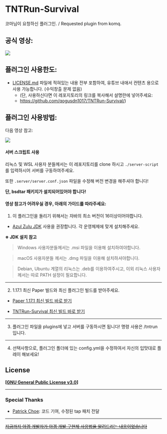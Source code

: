 # TNTRun-Survival

코마님이 요청하신 플러그인. / Requested plugin from komq.

## 공식 영상:

[![](https://img.youtube.com/vi/ErIX86xZw4A/0.jpg)](https://www.youtube.com/watch?v=ErIX86xZw4A "")

## 플러그인 사용한도:

- [LICENSE.md](./LICENSE.md) 파일에 적혀있는 내용 전부 포함하여, 유튜브 내애서 컨텐츠 용으로 사용 가능합니다. (수익창출 문제 없음)
    - (단, 사용하신다면 이 레포지토리의 링크를 복사해서 설명란에 넣어주세요:
    -  https://github.com/qogusdn1017/TNTRun-Survival/)

## 플러그인 사용방법:
다음 영상 참고:

[![](https://img.youtube.com/vi//0.jpg)](https://www.youtube.com/watch?v= "")

#### 서버 스크립트 사용

리눅스 및 WSL 사용자 분들께서는 이 레포지토리를 clone 하시고 `./server-script` 를 입력하시어 서버를 구동하여주세요.

또한 `.server/server.conf.json` 파일을 수정해 버전 변경을 해주셔야 합니다!

**단, bsdtar 패키지가 설치되어있어야 합니다!**

#### 영상 참고가 어려우실 경우, 아래의 가이드를 따라주세요:

1. 이 플러그인을 돌리기 위해서는 자바의 최소 버전이 16이상이어야합니다.

- [Azul Zulu JDK](https://www.azul.com/downloads/?version=java-16-sts&package=jdk) 사용을 권장합니다. 각 운영체제에 맞게 설치해주세요.

**※ JDK 설치 참고**

> Windows 사용자분들께서는 .msi 파일을 이용해 설치하여야합니다.

> macOS 사용자분들 께서는 .dmg 파일을 이용해 설치하셔야합니다.

> Debian, Ubuntu 계열의 리눅스는 .deb를 이용하여주시고, 이외 리눅스 사용자께서는 따로 PATH 설정이 필요합니다. 

---

2. 1.17.1 최신 Paper 빌드와 최신 플러그인 빌드를 받아주세요.

- [Paper 1.17.1 최신 빌드 바로 받기](https://papermc.io/api/v1/paper/1.17.1/latest/download)

- [TNTRun-Survival 최신 빌드 바로 받기](https://github.com/qogusdn1017/TNTRun-Survival/releases/latest/download/TNTRun-Survial-dist.jar)

---

3. 플러그인 파일을 plugins에 넣고 서버를 구동하시면 됩니다! 명령 사용은 /tntrun 입니다.

---

4. 선택사항으로, 플러그인 폴더에 있는 config.yml을 수정하여서 자신의 입맛대로 플레이 해보세요!

## License

**[[GNU General Public License v3.0](./LICENSE.md)]**

---

### Special Thanks

- [Patrick Choe](https://github.com/patrick-choe): 코드 기여, 수정된 tap 패치 전달

---

[~~지금까지 야겜 개발자가 야겜 개발 구현체 사용법을 알려드리는 내용이었습니다~~](https://www.youtube.com/watch?v=YKuRgCmLfPY)